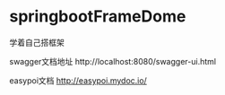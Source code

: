 # springbootFrameDome

学着自己搭框架

swagger文档地址
http://localhost:8080/swagger-ui.html

easypoi文档
http://easypoi.mydoc.io/
